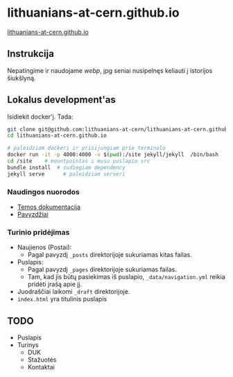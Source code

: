 # lithuanians-at-cern.github.io
[lithuanians-at-cern.github.io](https://lithuanians-at-cern.github.io/)

## Instrukcija

Nepatingime ir naudojame *webp*, jpg seniai nusipelnęs keliauti į istorijos
šiukšlyną.


## Lokalus development'as
Isidiekit docker'į. Tada:

```bash
git clone git@github.com:lithuanians-at-cern/lithuanians-at-cern.github.io.git
cd lithuanians-at-cern.github.io

# paleidziam dockeri ir prisijungiam prie terminalo
docker run -it -p 4000:4000 -v $(pwd):/site jekyll/jekyll  /bin/bash   # leisti su `sudo` jei truksta teisiu
cd /site    # mountpointas i musu puslapio src
bundle install  # sudiegiam dependency
jekyll serve      # paleidziam serveri 

```

### Naudingos nuorodos
* [Temos dokumentacija](https://mmistakes.github.io/minimal-mistakes/docs/quick-start-guide/)
* [Pavyzdžiai](https://github.com/mmistakes/minimal-mistakes/tree/gh-pages-3.1.6)

### Turinio pridėjimas
* Naujienos (Postai):
	* Pagal pavyzdį `_posts` direktorijoje sukuriamas kitas failas. 
* Puslapis:
	* Pagal pavyzdį `_pages` direktorijoje sukuriamas failas.
	* Tam, kad jis būtų pasiekimas iš puslapio, `_data/navigation.yml` reikia pridėti įrašą apie jį.
* Juodraščiai laikomi `_draft` direktorijoje.
* `index.html` yra titulinis puslapis 

## TODO 
* Puslapis
* Turinys
	* DUK
	* Stažuotės
	* Kontaktai

